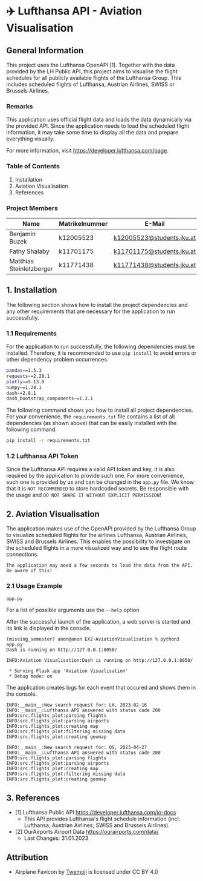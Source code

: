 # ✈️ Lufthansa API - Aviation Visualisation

## General Information

This project uses the Lufthansa OpenAPI [1]. Together with the data provided by the LH Public API, this project aims to 
visualise the flight schedules for all publicly available flights of the Lufthansa Group. This includes scheduled flights 
of Lufthansa, Austrian Airlines, SWISS or Brussels Airlines.

### Remarks

This application uses official flight data and loads the data dynamically via the provided API. Since the application 
needs to load the scheduled flight information, it may take some time to display all the data and prepare everything visually.

For more information, visit https://developer.lufthansa.com/page.

### Table of Contents

1. Installation
2. Aviation Visualisation
3. References

### Project Members

| **Name**                  | **Matrikelnummer** | **E-Mail**                |
|---------------------------|--------------------|---------------------------|
| Benjamin Buzek            | k12005523          | k12005523@students.jku.at |
| Fathy Shalaby             | k11701175          | k11701175@students.jku.at |
| Matthias Steinletzberger  | k11771438          | k11771438@students.jku.at |


## 1. Installation

The following section shows how to install the project dependencies and any other requirements that are necessary for 
the application to run successfully.

### 1.1 Requirements

For the application to run successfully, the following dependencies must be installed. Therefore, it is recommended to 
use `pip install` to avoid errors or other dependency problem occurrences.

```sh
pandas==1.5.3
requests~=2.28.1
plotly==5.13.0
numpy~=1.24.1
dash~=2.8.1
dash_bootstrap_components~=1.3.1
```

The following command shows you how to install all project dependencies. For your convenience, the `requirements.txt` 
file contains a list of all dependencies (as shown above) that can be easily installed with the following command.

```sh
pip install -r requirements.txt
```

### 1.2 Lufthansa API Token
Since the Lufthansa API requires a valid API token and key, it is also required by the application to provide such one.
For more convenience, such one is provided by us and can be changed in the `app.py` file. We know that it is 
`NOT RECOMMENDED` to store hardcoded secrets. Be responsible with the usage and `DO NOT SHARE IT WITHOUT EXPLICIT PERMISSION`!

## 2. Aviation Visualisation 

The application makes use of the OpenAPI provided by the Lufthansa Group to visualize scheduled flights for the airlines 
Lufthansa, Austrian Airlines, SWISS and Brussels Airlines. This enables the possibility to investigate on the scheduled 
flights in a more visualized way and to see the flight route connections.

`The application may need a few seconds to load the data from the API. Be aware of this!`

### 2.1 Usage Example

```bash
app.py
```
For a list of possible arguments use the `--help` option

After the successful launch of the application, a web server is started and its link is displayed in the console.
```
(missing_semester) anon@anon EX2-AviationVisualisation % python3 app.py
Dash is running on http://127.0.0.1:8050/

INFO:Aviation Visualisation:Dash is running on http://127.0.0.1:8050/

 * Serving Flask app 'Aviation Visualisation'
 * Debug mode: on
```



The application creates logs for each event that occured and shows them in the console. 

```
INFO:__main__:New search request for: LH, 2023-02-16
INFO:__main__:Lufthansa API answered with status code 200
INFO:src.flights_plot:parsing flights
INFO:src.flights_plot:parsing airports
INFO:src.flights_plot:creating map
INFO:src.flights_plot:filtering missing data
INFO:src.flights_plot:creating geomap

INFO:__main__:New search request for: OS, 2023-04-27
INFO:__main__:Lufthansa API answered with status code 200
INFO:src.flights_plot:parsing flights
INFO:src.flights_plot:parsing airports
INFO:src.flights_plot:creating map
INFO:src.flights_plot:filtering missing data
INFO:src.flights_plot:creating geomap
```

## 3. References
* [1] Lufthansa Public API https://developer.lufthansa.com/io-docs
  * This API provides Lufthansa's flight schedule information (incl. Lufthansa, Austrian Airlines, SWISS and Brussels Airlines).
* [2] OurAirports Airport Data https://ourairports.com/data/ 
  * Last Changes: 31.01.2023

## Attribution
* Airplane Favicon by [Twemoji](https://twemoji.twitter.com/)  is licensed under CC BY 4.0
